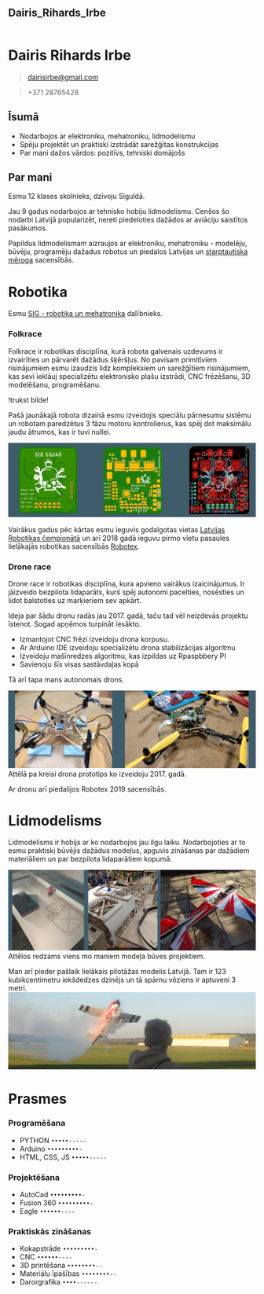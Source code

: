  ## Dairis_Rihards_Irbe
<pre>
</pre>
>  
 # Dairis Rihards Irbe
 
> [dairisirbe@gmail.com](mailto:dairisirbe@gmail.com?subject=[GitHub_zina] )

> +371 28765428

## Īsumā
* Nodarbojos ar elektroniku, mehatroniku, lidmodelismu
* Spēju projektēt un praktiski izstrādāt sarežģītas konstrukcijas
* Par mani dažos vārdos: pozitīvs, tehniski domājošs

## Par mani

Esmu 12 klases skolnieks, dzīvoju Siguldā.

Jau 9 gadus nodarbojos ar tehnisko hobiju lidmodelismu. Cenšos šo nodarbi Latvijā popularizēt, nereti piedeloties dažādos ar aviāciju saistītos pasākumos.

Papildus lidmodelismam aizraujos ar elektroniku, mehatroniku - modelēju, būvēju, programēju dažadus robotus un piedalos Latvijas un [starptautiska mēroga](https://robotex.international/) sacensībās.

# Robotika

Esmu [SIG - robotika un mehatronika](https://www.facebook.com/SIGsquad/) dalībnieks.

### Folkrace

Folkrace ir robotikas disciplīna, kurā robota galvenais uzdevums ir izvairīties un pārvarēt dažādus šķēršļus. No pavisam primitīviem risinājumiem esmu izaudzis lidz kompleksiem un sarežģītiem risinājumiem, kas sevī ieklāuj  specializētu elektronisko plašu izstrādi, CNC frēzēšanu, 3D modelēšanu, programēšanu.

!trukst bilde!

Pašā jaunākajā robota dizainā esmu izveidojis speciālu pārnesumu sistēmu un robotam paredzētus 3 fāzu motoru kontrolierus, kas spēj dot maksimālu jaudu ātrumos, kas ir tuvi nullei.

![BLDC kontrolieris](/images/plate.png)

Vairākus gadus pēc kārtas esmu ieguvis godalgotas vietas [Latvijas Robotikas čempionātā](http://robotuskola.lv/lv/latvijas-robotikas-cempionats-kalendars/) un arī 2018 gadā ieguvu pirmo vietu pasaules lielākajās robotikas sacensībās [Robotex](https://robotex.international).

### Drone race

Drone race ir robotikas disciplīna, kura apvieno vairākus izaicinājumus. Ir jāizveido bezpilota lidaparāts, kurš spēj autonomi pacelties, nosēsties un lidot balstoties uz marķieriem sev apkārt.

Ideja par šādu dronu radās jau 2017. gadā, taču tad vēl neizdevās projektu īstenot. Sogad apņēmos turpināt iesākto. 
* Izmantojot CNC frēzi izveidoju drona korpusu.
* Ar Arduino IDE izveidoju specializētu drona stabilizācijas algoritmu
* Izveidoju mašīnredzes algoritmu, kas izpildas uz Rpaspbbery PI
* Savienoju šīs visas sastāvdaļas kopā

Tā arī tapa mans autonomais drons. 

![Droni](/images/drons.png)
Attēlā pa kreisi drona prototips ko izveidoju 2017. gadā.

Ar dronu arī piedalijos Robotex 2019 sacensībās.

# Lidmodelisms
Lidmodelisms ir hobijs ar ko nodarbojos jau ilgu laiku. Nodarbojoties ar to esmu praktiski būvējis dažādus modeļus, apguvis zināšanas par dažādiem materiāliem un par bezpilota lidaparātiem kopumā.

![Modelis](/images/lidmasinas.png)
Attēlos redzams viens mo maniem modeļa būves projektiem.

Man arī pieder pašlaik lielākais pilotāžas modelis Latvijā. Tam ir 123 kubikcentimetru iekšdedzes dzinējs un tā spārnu vēziens ir aptuveni 3 metri. 
![Edge](/images/edge1.png)

# Prasmes

### Programēšana
* PYTHON `•••••-----`
* Arduino `•••••••••-`        
* HTML, CSS, JS `•••••-----`

### Projektēšana
* AutoCad `•••••••••-`
* Fusion 360 `•••••••••-`
* Eagle `••••••----`

### Praktiskās zināšanas
* Kokapstrāde `•••••••••-`
* CNC `••••••----`
* 3D printēšana `••••••••--`
* Materiālu īpašības `••••••••--`
* Darorgrafika `••••------`
